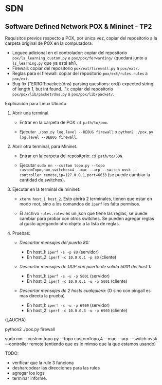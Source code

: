 # SDN

## Software Defined Network POX &amp; Mininet - TP2

Requisitos previos respecto a POX, por única vez, copiar del repositorio a la carpeta original de POX en la computadora:

- Logueo adicional en el controlador: copiar del repositorio `pox/ls_learning_custom.py` a `pox/pox/forwarding/` (quedará junto a `ls_learning.py` que ya está ahí).
- Firewall: copiar del repositorio `pox/ext/firewall.py` a `pox/ext/`.   
- Reglas para el firewall: copiar del repositorio `pox/ext/rules.rules` a `pox/ext`.
- Bug fix ("ERROR:packet:(dns) parsing questions: ord() expected string of length 1, but int found..."): copiar del repositorio `pox/pox/lib/packet/dns.py` a `pox/pox/lib/packet/`.


Explicación para Linux Ubuntu.
1) Abrir una terminal.
    - Entrar en la carpeta de POX `cd path/to/pox`.
    
    - Ejecutar `./pox.py log.level --DEBUG firewall` o `python2 ./pox.py log.level --DEBUG firewall`.
 
2) Abrir otra terminal, para Mininet.
    - Entrar en la carpeta del repositorio: `cd path/to/SDN`.

    - Ejecutar `sudo mn --custom topo.py --topo customTopo,num_switches=4 --mac --arp --switch ovsk --controller remote,ip=127.0.0.1,port=6633` (se puede cambiar la cantidad de switches).

3) Ejecutar en la terminal de mininet:

    - `xterm host_1 host_2`. Esto abrirá 2 terminales, tienen que estar en modo root, sino a los comandos de `iperf` les falta permisos.

    - El archivo `rules.rules` es un json que tiene las reglas, se puede cambiar para probar con otros switches. Se pueden agregar reglas al gusto agregando otro objeto a la lista de reglas.

4) Pruebas:
    - _Descartar mensajes del puerto 80:_
        - En host_1: `iperf -s -p 80` (servidor)
        - En host_2: `iperf -c 10.0.0.1 -p 80` (cliente)

    - _Descartar mensajes de UDP con puerto de salida 5001 del host 1:_
        - En host_1: `iperf -s -u -p 5001` (servidor)
        - En host_2: `iperf -c 10.0.0.1 -u -p 5001` (cliente)

    - _Descartar mensajes de 2 hosts cualquiera:_ (O sino con pingall es mas directa la prueba)
        - En host_1: `iperf -s -u -p 6969` (servidor)
        - En host_2: `iperf -c 10.0.0.3 -u -p 6969` (cliente)

(LAUCHA)

python2 ./pox.py firewall

sudo mn --custom topo.py --topo customTopo,4 --mac --arp --switch ovsk --controller remote (entiendo que es lo mimso que la que estamos usando)


TODO:
- verificar que la rule 3 funciona
- desharcodear las direcciones para las rules
- agregar los logs
- terminar informe.
